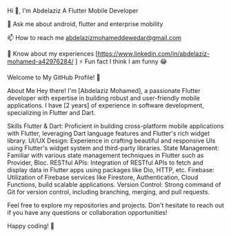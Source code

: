 Hi 👋, I'm Abdelaziz
A Flutter Mobile Developer




💬 Ask me about android, flutter and enterprise mobility

📫 How to reach me abdelazizmohameddewedar@gmail.com

📄 Know about my experiences [https://www.linkedin.com/in/abdelaziz-mohamed-a42976284/ 
]
⚡ Fun fact I think I am funny 😂

Welcome to My GitHub Profile! 👋

About Me
Hey there! I'm [Abdelaziz Mohamed], a passionate Flutter developer with expertise in building robust and user-friendly mobile applications. I have [2 years] of experience in software development, specializing in Flutter and Dart.

Skills
Flutter & Dart: Proficient in building cross-platform mobile applications with Flutter, leveraging Dart language features and Flutter's rich widget library.
UI/UX Design: Experience in crafting beautiful and responsive UIs using Flutter's widget system and third-party libraries.
State Management: Familiar with various state management techniques in Flutter such as Provider, Bloc.
RESTful APIs: Integration of RESTful APIs to fetch and display data in Flutter apps using packages like Dio, HTTP, etc.
Firebase: Utilization of Firebase services like Firestore, Authentication, Cloud Functions, build scalable applications.
Version Control: Strong command of Git for version control, including branching, merging, and pull requests.


Feel free to explore my repositories and projects. Don't hesitate to reach out if you have any questions or collaboration opportunities!

Happy coding! 🚀

